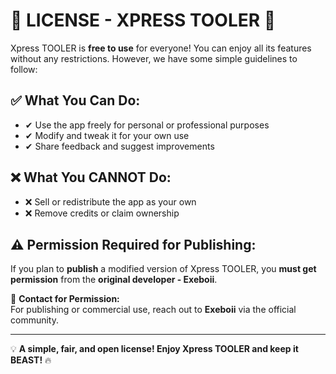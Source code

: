 # 📜 LICENSE - XPRESS TOOLER 🚀

Xpress TOOLER  is **free to use** for everyone! You can enjoy all its features without any restrictions. However, we have some simple guidelines to follow:

## ✅ What You Can Do:
- ✔ Use the app freely for personal or professional purposes  
- ✔ Modify and tweak it for your own use  
- ✔ Share feedback and suggest improvements  

## ❌ What You CANNOT Do:
- ❌ Sell or redistribute the app as your own  
- ❌ Remove credits or claim ownership  

## ⚠ Permission Required for Publishing:
If you plan to **publish** a modified version of Xpress TOOLER, you **must get permission** from the **original developer - Exeboii**.

📩 **Contact for Permission:**  
For publishing or commercial use, reach out to **Exeboii** via the official community.  

---

💡 **A simple, fair, and open license! Enjoy Xpress TOOLER and keep it BEAST!** 🔥  
